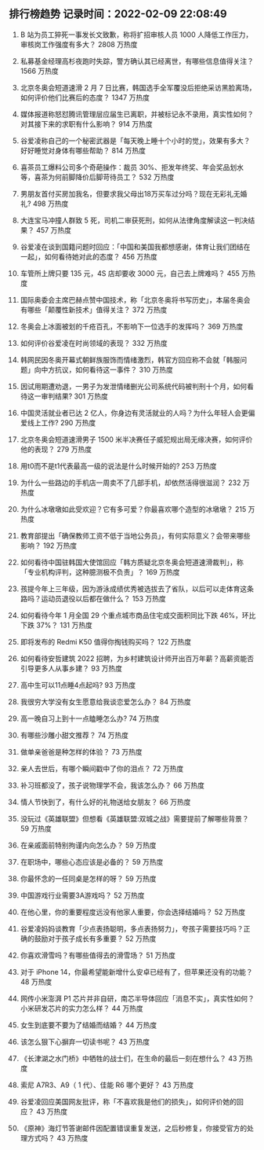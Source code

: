 
## 排行榜趋势 记录时间：2022-02-09 22:08:49
  
  1. B 站为员工猝死一事发长文致歉，称将扩招审核人员 1000 人降低工作压力，审核岗工作强度有多大？ 2808 万热度
    
  2. 私募基金经理高杉夜跑时失踪，警方确认其已经离世，有哪些信息值得关注？ 1566 万热度
    
  3. 北京冬奥会短道速滑 2 月 7 日比赛，韩国选手全军覆没后拒绝采访黑脸离场，如何评价他们比赛后的态度？ 1347 万热度
    
  4. 媒体报道称怒怼腾讯管理层应届生已离职，并被标记永不录用，真实性如何？对其接下来的求职有什么影响？ 914 万热度
    
  5. 谷爱凌称自己的一个秘密武器是「每天晚上睡十个小时的觉」，效果有多大？好好睡觉对身体有哪些帮助？ 814 万热度
    
  6. 喜茶员工爆料公司多个奇葩操作：裁员 30%、拒发年终奖、年会奖品划水等，喜茶为何前脚降价后脚苛待员工？ 532 万热度
    
  7. 男朋友首付买房加我名，但要求我父母出18万买车过分吗？现在无彩礼无婚礼? 498 万热度
    
  8. 大连宝马冲撞人群致 5 死，司机二审获死刑，如何从法律角度解读这一判决结果？ 457 万热度
    
  9. 谷爱凌在谈到国籍问题时回应：「中国和美国我都想感谢，体育让我们团结在一起」，如何看待她对此的态度？ 456 万热度
    
  10. 车管所上牌只要 135 元，4S 店却要收 3000 元，自己去上牌难吗？ 455 万热度
    
  11. 国际奥委会主席巴赫点赞中国技术，称「北京冬奥将书写历史」，本届冬奥会有哪些「颠覆性新技术」值得关注？ 372 万热度
    
  12. 冬奥会上冰面被划的千疮百孔，不影响下一位选手的发挥吗？ 369 万热度
    
  13. 如何评价谷爱凌在时尚领域的表现？ 332 万热度
    
  14. 韩网民因冬奥开幕式朝鲜族服饰而情绪激烈，韩官方回应称不会就「韩服问题」向中方抗议，如何看待这一事件？ 310 万热度
    
  15. 因试用期遭劝退，一男子为发泄情绪删光公司系统代码被判刑十个月，如何看待这一审判结果? 301 万热度
    
  16. 中国灵活就业者已达 2 亿人，你身边有灵活就业的人吗？为什么年轻人会更偏爱线上工作? 290 万热度
    
  17. 北京冬奥会短道速滑男子 1500 米半决赛任子威犯规出局无缘决赛，如何评价他的表现？ 279 万热度
    
  18. 用t0而不是t1代表最高一级的说法是什么时候开始的? 253 万热度
    
  19. 为什么一些路边的手机店一周卖不了几部手机，却依然活得很滋润？ 232 万热度
    
  20. 为什么冰墩墩如此受欢迎？它有多可爱？你最喜欢哪个造型的冰墩墩？ 215 万热度
    
  21. 教育部提出「确保教师工资不低于当地公务员」，有何实际意义？会带来哪些影响？ 192 万热度
    
  22. 如何看待中国驻韩国大使馆回应「韩方质疑北京冬奥会短道速滑裁判」，称「专业机构评判，这种臆测极不负责」？ 169 万热度
    
  23. 孩提今年上三年级，因为游泳成绩优秀被选拔去了省队，以后可以走体育这条路吗？运动员退役以后都在做什么？ 153 万热度
    
  24. 如何看待今年 1 月全国 29 个重点城市商品住宅成交面积同比下跌 46%，环比下跌 37%？ 131 万热度
    
  25. 即将发布的 Redmi K50 值得你掏钱购买吗？ 122 万热度
    
  26. 如何看待安哲建筑 2022 招聘，为乡村建筑设计师开出百万年薪？高薪资能否引导更多人从事乡建？ 93 万热度
    
  27. 高中生可以11点睡4点起吗? 93 万热度
    
  28. 我很穷大学没有女生愿意给我谈恋爱怎么办？ 84 万热度
    
  29. 高一晚自习上到十一点瞌睡怎么办? 74 万热度
    
  30. 有哪些沙雕小甜文推荐？ 74 万热度
    
  31. 做单亲爸爸是种怎样的体验？ 73 万热度
    
  32. 亲人去世后，有哪个瞬间戳中了你的泪点？ 72 万热度
    
  33. 补习班都没了，孩子说物理学不会，我该怎么办？ 66 万热度
    
  34. 情人节快到了，有什么好的礼物送给女朋友？ 66 万热度
    
  35. 没玩过《英雄联盟》但想看《英雄联盟:双城之战》需要提前了解哪些背景？ 59 万热度
    
  36. 在亲戚面前特别拘谨内向怎么办？ 59 万热度
    
  37. 在职场中，哪些心态应该是必备的？ 59 万热度
    
  38. 你最怀念的一任同桌是怎样的呀？ 59 万热度
    
  39. 中国游戏行业需要3A游戏吗？ 52 万热度
    
  40. 在他心里，你的重要程度远没有他家人重要，你会选择结婚吗？ 52 万热度
    
  41. 谷爱凌妈妈谈教育「少点表扬聪明，多点表扬努力」，夸孩子需要技巧吗？正确的鼓励对于孩子成长有多重要？ 52 万热度
    
  42. 你喜欢滑雪吗？有哪些值得去的滑雪场？ 51 万热度
    
  43. 对于 iPhone 14，你最希望能新增什么安卓已经有了，但苹果还没有的功能？ 48 万热度
    
  44. 网传小米澎湃 P1 芯片并非自研，南芯半导体回应「消息不实」，真实性如何？小米研发芯片的实力怎么样？ 44 万热度
    
  45. 女生到底要不要为了结婚而结婚？ 44 万热度
    
  46. 该怎么狠下心摒弃一切读书呢？ 43 万热度
    
  47. 《长津湖之水门桥》中牺牲的战士们，在生命的最后一刻在想什么？ 43 万热度
    
  48. 索尼 A7R3、A9（ 1 代）、佳能 R6 哪个更好？ 43 万热度
    
  49. 谷爱凌回应美国网友批评，称「不喜欢我是他们的损失」，如何评价她的回应？ 43 万热度
    
  50. 《原神》海灯节答谢邮件因配置错误重复发送，之后秒修复，你接受官方的处理方式吗？ 43 万热度
    